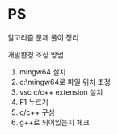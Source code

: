 # PS
알고리즘 문제 풀이 정리

개발환경 조성 방법
1. mingw64 설치
2. c:\mingw64로 파일 위치 조정
3. vsc c/c++ extension 설치
4. F1 누르기
5. c/c++ 구성
6. g++로 되어있는지 체크